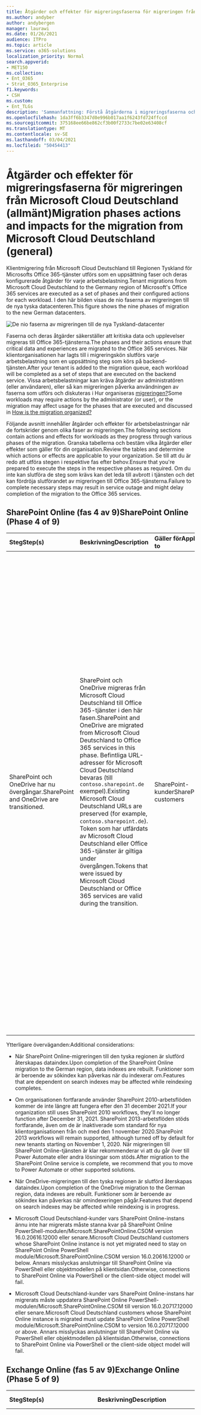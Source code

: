 ```yaml
---
title: Åtgärder och effekter för migreringsfaserna för migreringen från Microsoft Cloud Deutschland (allmänt)
ms.author: andyber
author: andybergen
manager: laurawi
ms.date: 01/26/2021
audience: ITPro
ms.topic: article
ms.service: o365-solutions
localization_priority: Normal
search.appverid:
- MET150
ms.collection:
- Ent_O365
- Strat_O365_Enterprise
f1.keywords:
- CSH
ms.custom:
- Ent_TLGs
description: 'Sammanfattning: Förstå åtgärderna i migreringsfaserna och hur de påverkar flytten från Microsoft Cloud Germany (Microsoft Cloud Deutschland) till Office 365-tjänster i den nya tyska datacenterområdet.'
ms.openlocfilehash: 1da3ff6b3347d0e996b017aa1f6243fd724ffccd
ms.sourcegitcommit: 375168ee66be862cf3b00f2733c7be02e63408cf
ms.translationtype: MT
ms.contentlocale: sv-SE
ms.lasthandoff: 03/04/2021
ms.locfileid: "50454413"
---
```

# <a name="migration-phases-actions-and-impacts-for-the-migration-from-microsoft-cloud-deutschland-general"></a><span data-ttu-id="3b454-103">Åtgärder och effekter för migreringsfaserna för migreringen från Microsoft Cloud Deutschland (allmänt)</span><span class="sxs-lookup"><span data-stu-id="3b454-103">Migration phases actions and impacts for the migration from Microsoft Cloud Deutschland (general)</span></span>

<span data-ttu-id="3b454-104">Klientmigrering från Microsoft Cloud Deutschland till Regionen Tyskland för Microsofts Office 365-tjänster utförs som en uppsättning faser och deras konfigurerade åtgärder för varje arbetsbelastning.</span><span class="sxs-lookup"><span data-stu-id="3b454-104">Tenant migrations from Microsoft Cloud Deutschland to the Germany region of Microsoft's Office 365 services are executed as a set of phases and their configured actions for each workload.</span></span> <span data-ttu-id="3b454-105">I den här bilden visas de nio faserna av migreringen till de nya tyska datacenteren.</span><span class="sxs-lookup"><span data-stu-id="3b454-105">This figure shows the nine phases of migration to the new German datacenters.</span></span>

![De nio faserna av migreringen till de nya Tyskland-datacenter](../media/ms-cloud-germany-migration-opt-in/migration-organization.png)

<span data-ttu-id="3b454-107">Faserna och deras åtgärder säkerställer att kritiska data och upplevelser migreras till Office 365-tjänsterna.</span><span class="sxs-lookup"><span data-stu-id="3b454-107">The phases and their actions ensure that critical data and experiences are migrated to the Office 365 services.</span></span> <span data-ttu-id="3b454-108">När klientorganisationen har lagts till i migreringskön slutförs varje arbetsbelastning som en uppsättning steg som körs på backend-tjänsten.</span><span class="sxs-lookup"><span data-stu-id="3b454-108">After your tenant is added to the migration queue, each workload will be completed as a set of steps that are executed on the backend service.</span></span> <span data-ttu-id="3b454-109">Vissa arbetsbelastningar kan kräva åtgärder av administratören (eller användaren), eller så kan migreringen påverka användningen av faserna som utförs och diskuteras i Hur organiseras [migreringen?](ms-cloud-germany-transition.md#how-is-the-migration-organized)</span><span class="sxs-lookup"><span data-stu-id="3b454-109">Some workloads may require actions by the administrator (or user), or the migration may affect usage for the phases that are executed and discussed in [How is the migration organized?](ms-cloud-germany-transition.md#how-is-the-migration-organized)</span></span>

<span data-ttu-id="3b454-110">Följande avsnitt innehåller åtgärder och effekter för arbetsbelastningar när de fortskrider genom olika faser av migreringen.</span><span class="sxs-lookup"><span data-stu-id="3b454-110">The following sections contain actions and effects for workloads as they progress through various phases of the migration.</span></span> <span data-ttu-id="3b454-111">Granska tabellerna och bestäm vilka åtgärder eller effekter som gäller för din organisation.</span><span class="sxs-lookup"><span data-stu-id="3b454-111">Review the tables and determine which actions or effects are applicable to your organization.</span></span> <span data-ttu-id="3b454-112">Se till att du är redo att utföra stegen i respektive fas efter behov.</span><span class="sxs-lookup"><span data-stu-id="3b454-112">Ensure that you're prepared to execute the steps in the respective phases as required.</span></span> <span data-ttu-id="3b454-113">Om du inte kan slutföra de steg som krävs kan det leda till avbrott i tjänsten och det kan fördröja slutförandet av migreringen till Office 365-tjänsterna.</span><span class="sxs-lookup"><span data-stu-id="3b454-113">Failure to complete necessary steps may result in service outage and might delay completion of the migration to the Office 365 services.</span></span>

## <a name="sharepoint-online-phase-4-of-9"></a><span data-ttu-id="3b454-114">SharePoint Online (fas 4 av 9)</span><span class="sxs-lookup"><span data-stu-id="3b454-114">SharePoint Online (Phase 4 of 9)</span></span>

| <span data-ttu-id="3b454-115">Steg</span><span class="sxs-lookup"><span data-stu-id="3b454-115">Step(s)</span></span> | <span data-ttu-id="3b454-116">Beskrivning</span><span class="sxs-lookup"><span data-stu-id="3b454-116">Description</span></span> | <span data-ttu-id="3b454-117">Gäller för</span><span class="sxs-lookup"><span data-stu-id="3b454-117">Applies to</span></span> | <span data-ttu-id="3b454-118">Påverkan</span><span class="sxs-lookup"><span data-stu-id="3b454-118">Impact</span></span> |
|:-------|:-----|:-------|:-------|
| <span data-ttu-id="3b454-119">SharePoint och OneDrive har nu övergångar.</span><span class="sxs-lookup"><span data-stu-id="3b454-119">SharePoint and OneDrive are transitioned.</span></span> | <span data-ttu-id="3b454-120">SharePoint och OneDrive migreras från Microsoft Cloud Deutschland till Office 365-tjänster i den här fasen.</span><span class="sxs-lookup"><span data-stu-id="3b454-120">SharePoint and OneDrive are migrated from Microsoft Cloud Deutschland to Office 365 services in this phase.</span></span> <span data-ttu-id="3b454-121">Befintliga URL-adresser för Microsoft Cloud Deutschland bevaras (till `contoso.sharepoint.de` exempel).</span><span class="sxs-lookup"><span data-stu-id="3b454-121">Existing Microsoft Cloud Deutschland URLs are preserved (for example, `contoso.sharepoint.de`).</span></span> <span data-ttu-id="3b454-122">Token som har utfärdats av Microsoft Cloud Deutschland eller Office 365-tjänster är giltiga under övergången.</span><span class="sxs-lookup"><span data-stu-id="3b454-122">Tokens that were issued by Microsoft Cloud Deutschland or Office 365 services are valid during the transition.</span></span> | <span data-ttu-id="3b454-123">SharePoint-kunder</span><span class="sxs-lookup"><span data-stu-id="3b454-123">SharePoint customers</span></span> | <span data-ttu-id="3b454-124">– Innehållet är skrivskyddat under två korta perioder under migreringen.</span><span class="sxs-lookup"><span data-stu-id="3b454-124">- Content will be read-only for two brief periods during migration.</span></span> <span data-ttu-id="3b454-125">Under tiden kan du förvänta dig en banderoll som säger att du inte kan redigera innehåll i SharePoint.</span><span class="sxs-lookup"><span data-stu-id="3b454-125">During this time, expect a "you can't edit content" banner in SharePoint.</span></span> <br><br> <span data-ttu-id="3b454-126">- Sökindexet bevaras inte och kan ta upp till 10 dagar tills det återskapas.</span><span class="sxs-lookup"><span data-stu-id="3b454-126">- The search index won't be preserved, and may take up to 10 days to be rebuilt.</span></span> <br><br> <span data-ttu-id="3b454-127">– SharePoint-/OneDrive-innehåll är skrivskyddat under två korta perioder under migreringen.</span><span class="sxs-lookup"><span data-stu-id="3b454-127">- SharePoint/OneDrive content will be read-only for two brief periods during migration.</span></span> <span data-ttu-id="3b454-128">Användarna kommer att se banderollen "du kan inte redigera innehåll" kort under denna tid.</span><span class="sxs-lookup"><span data-stu-id="3b454-128">Users will see a "you can't edit content" banner briefly during this time.</span></span> <br><br> <span data-ttu-id="3b454-129">- Sökindexet kanske inte är tillgängligt när indexet återskapas.</span><span class="sxs-lookup"><span data-stu-id="3b454-129">- The search index may be unavailable while the index is rebuilt.</span></span> <span data-ttu-id="3b454-130">Under den här perioden kan det hända att sökfrågor inte returnerar fullständiga resultat.</span><span class="sxs-lookup"><span data-stu-id="3b454-130">During this period, search queries might not return complete results.</span></span> <br><br> <span data-ttu-id="3b454-131">– Befintliga webbplatser bevaras.</span><span class="sxs-lookup"><span data-stu-id="3b454-131">- Existing sites are preserved.</span></span> |
|||||

<span data-ttu-id="3b454-132">Ytterligare överväganden:</span><span class="sxs-lookup"><span data-stu-id="3b454-132">Additional considerations:</span></span>

- <span data-ttu-id="3b454-133">När SharePoint Online-migreringen till den tyska regionen är slutförd återskapas dataindex.</span><span class="sxs-lookup"><span data-stu-id="3b454-133">Upon completion of the SharePoint Online migration to the German region, data indexes are rebuilt.</span></span> <span data-ttu-id="3b454-134">Funktioner som är beroende av sökindex kan påverkas när du indexerar om.</span><span class="sxs-lookup"><span data-stu-id="3b454-134">Features that are dependent on search indexes may be affected while reindexing completes.</span></span>

- <span data-ttu-id="3b454-135">Om organisationen fortfarande använder SharePoint 2010-arbetsflöden kommer de inte längre att fungera efter den 31 december 2021.</span><span class="sxs-lookup"><span data-stu-id="3b454-135">If your organization still uses SharePoint 2010 workflows, they'll no longer function after December 31, 2021.</span></span> <span data-ttu-id="3b454-136">SharePoint 2013-arbetsflöden stöds fortfarande, även om de är inaktiverade som standard för nya klientorganisationen från och med den 1 november 2020.</span><span class="sxs-lookup"><span data-stu-id="3b454-136">SharePoint 2013 workflows will remain supported, although turned off by default for new tenants starting on November 1, 2020.</span></span> <span data-ttu-id="3b454-137">När migreringen till SharePoint Online-tjänsten är klar rekommenderar vi att du går över till Power Automate eller andra lösningar som stöds.</span><span class="sxs-lookup"><span data-stu-id="3b454-137">After migration to the SharePoint Online service is complete, we recommend that you to move to Power Automate or other supported solutions.</span></span>

- <span data-ttu-id="3b454-138">När OneDrive-migreringen till den tyska regionen är slutförd återskapas dataindex.</span><span class="sxs-lookup"><span data-stu-id="3b454-138">Upon completion of the OneDrive migration to the German region, data indexes are rebuilt.</span></span> <span data-ttu-id="3b454-139">Funktioner som är beroende av sökindex kan påverkas när omindexeringen pågår.</span><span class="sxs-lookup"><span data-stu-id="3b454-139">Features that depend on search indexes may be affected while reindexing is in progress.</span></span>

- <span data-ttu-id="3b454-140">Microsoft Cloud Deutschland-kunder vars SharePoint Online-instans ännu inte har migrerats måste stanna kvar på SharePoint Online PowerShell-modulen/Microsoft.SharePointOnline.CSOM version 16.0.20616.12000 eller senare.</span><span class="sxs-lookup"><span data-stu-id="3b454-140">Microsoft Cloud Deutschland customers whose SharePoint Online instance is not yet migrated need to stay on SharePoint Online PowerShell module/Microsoft.SharePointOnline.CSOM version 16.0.20616.12000 or below.</span></span> <span data-ttu-id="3b454-141">Annars misslyckas anslutningar till SharePoint Online via PowerShell eller objektmodellen på klientsidan.</span><span class="sxs-lookup"><span data-stu-id="3b454-141">Otherwise, connections to SharePoint Online via PowerShell or the client-side object model will fail.</span></span>

- <span data-ttu-id="3b454-142">Microsoft Cloud Deutschland-kunder vars SharePoint Online-instans har migrerats måste uppdatera SharePoint Online PowerShell-modulen/Microsoft.SharePointOnline.CSOM till version 16.0.20717.12000 eller senare.</span><span class="sxs-lookup"><span data-stu-id="3b454-142">Microsoft Cloud Deutschland customers whose SharePoint Online instance is migrated must update SharePoint Online PowerShell module/Microsoft.SharePointOnline.CSOM to version 16.0.20717.12000 or above.</span></span> <span data-ttu-id="3b454-143">Annars misslyckas anslutningar till SharePoint Online via PowerShell eller objektmodellen på klientsidan.</span><span class="sxs-lookup"><span data-stu-id="3b454-143">Otherwise, connections to SharePoint Online via PowerShell or the client-side object model will fail.</span></span>


## <a name="exchange-online-phase-5-of-9"></a><span data-ttu-id="3b454-144">Exchange Online (fas 5 av 9)</span><span class="sxs-lookup"><span data-stu-id="3b454-144">Exchange Online (Phase 5 of 9)</span></span>

| <span data-ttu-id="3b454-145">Steg</span><span class="sxs-lookup"><span data-stu-id="3b454-145">Step(s)</span></span> | <span data-ttu-id="3b454-146">Beskrivning</span><span class="sxs-lookup"><span data-stu-id="3b454-146">Description</span></span> | <span data-ttu-id="3b454-147">Gäller för</span><span class="sxs-lookup"><span data-stu-id="3b454-147">Applies to</span></span> | <span data-ttu-id="3b454-148">Påverkan</span><span class="sxs-lookup"><span data-stu-id="3b454-148">Impact</span></span> |
|:-------|:-----|:-------|:-------|
| <span data-ttu-id="3b454-149">Nya Tyskland-regionen läggs till i den befintliga organisationskonfigurationen och postlådor flyttas till Office 365-tjänster.</span><span class="sxs-lookup"><span data-stu-id="3b454-149">New Germany region is added to existing organization setup and mailboxes are moved to Office 365 services.</span></span> | <span data-ttu-id="3b454-150">Exchange Online-konfigurationen lägger till den nya lokala tyska regionen i övergången.</span><span class="sxs-lookup"><span data-stu-id="3b454-150">Exchange Online configuration adds the new go-local German region to the transitioning organization.</span></span> <span data-ttu-id="3b454-151">Det här Office 365-tjänsteområdet är inställt som standard, vilket gör att den interna belastningsutjämningstjänsten kan distribuera postlådor till rätt standardområde i Office 365-tjänster.</span><span class="sxs-lookup"><span data-stu-id="3b454-151">This Office 365 services region is set as default, which enables the internal load-balancing service to redistribute mailboxes to the appropriate default region in Office 365 services.</span></span> <span data-ttu-id="3b454-152">I den här övergången finns användarna på vardera sidan (Tyskland eller Office 365-tjänster) i samma organisation och kan använda någon av URL-slutpunkterna.</span><span class="sxs-lookup"><span data-stu-id="3b454-152">In this transition, users on either side (Germany or Office 365 services) are in the same organization and can use either URL endpoint.</span></span> | <span data-ttu-id="3b454-153">Exchange Online</span><span class="sxs-lookup"><span data-stu-id="3b454-153">Exchange Online</span></span> | <span data-ttu-id="3b454-154">– Gå över användare och tjänster från dina tidigare URL-adresser för Tyskland (outlook.office.de) till nya URL-adresser för Office 365-tjänster `https://outlook.office365.com` ().</span><span class="sxs-lookup"><span data-stu-id="3b454-154">- Transition users and services from your legacy Germany URLs (outlook.office.de) to new Office 365 services URLs (`https://outlook.office365.com`).</span></span> <br><br> <span data-ttu-id="3b454-155">– Användarna kan fortsätta att få åtkomst till tjänsten via äldre Tyskland-URL:er under migreringen, men de måste sluta använda de äldre webbadresserna när migreringen slutförts.</span><span class="sxs-lookup"><span data-stu-id="3b454-155">- Users may continue to access the service through legacy Germany URLs during the migration, however they need to stop using the legacy URLs on completion of the migration.</span></span> <br><br> <span data-ttu-id="3b454-156">- Användarna bör gå över till att använda den globala Office-portalen för Office Online-funktioner (kalender, e-post, kontakter).</span><span class="sxs-lookup"><span data-stu-id="3b454-156">- Users should transition to using the worldwide Office portal for Office Online features (Calendar, Mail, People).</span></span> <span data-ttu-id="3b454-157">Navigering till tjänster som ännu inte migrerats till Office 365-tjänster fungerar inte förrän de migreras.</span><span class="sxs-lookup"><span data-stu-id="3b454-157">Navigation to services that aren't yet migrated to Office 365 services won't function until they are migrated.</span></span> <br><br> <span data-ttu-id="3b454-158">– Outlook Web App tillhandahåller inte den offentliga mappen under migreringen.</span><span class="sxs-lookup"><span data-stu-id="3b454-158">- The Outlook Web App won't provide the public folder experience during migration.</span></span> |
| <span data-ttu-id="3b454-159">Uppdatera anpassade DNS-inställningar för Automatisk upptäckt</span><span class="sxs-lookup"><span data-stu-id="3b454-159">Update custom DNS Settings for AutoDiscover</span></span>| <span data-ttu-id="3b454-160">Customer-managed DNS settings for AutoDiscover that currently point to Microsoft Cloud Deutschland need to be updated to point to Office 365 on completion of the Exchange Online phase (phase 5).</span><span class="sxs-lookup"><span data-stu-id="3b454-160">Customer-managed DNS settings for AutoDiscover that currently point to Microsoft Cloud Deutschland need to be updated to point to Office 365 on completion of the Exchange Online phase (phase 5).</span></span> <br> <span data-ttu-id="3b454-161">Befintliga DNS-poster där CNAME pekar autodiscover-outlook.office.de måste uppdateras så att de pekar på autodiscover.outlook.com.</span><span class="sxs-lookup"><span data-stu-id="3b454-161">Existing DNS entries with CNAME pointing to autodiscover-outlook.office.de need to updated to point to autodiscover.outlook.com.</span></span> | <span data-ttu-id="3b454-162">Exchange Online</span><span class="sxs-lookup"><span data-stu-id="3b454-162">Exchange Online</span></span> | <span data-ttu-id="3b454-163">Tillgänglighetsförfrågningar och samtal för identifiering av tjänster via AutoDiscover pekar direkt på Office 365-tjänsterna.</span><span class="sxs-lookup"><span data-stu-id="3b454-163">Availability requests and service discovery calls via AutoDiscover point directly to the Office 365 services.</span></span> <span data-ttu-id="3b454-164">Kunder som inte utför de här DNS-uppdateringarna kan få problem med tjänsten för automatisk upptäckt när migreringen har slutförs.</span><span class="sxs-lookup"><span data-stu-id="3b454-164">Customers who do not perform these DNS updates may experience Autodiscover service issues when the migration is finalized.</span></span> |
|||||

<span data-ttu-id="3b454-165">Ytterligare överväganden:</span><span class="sxs-lookup"><span data-stu-id="3b454-165">Additional considerations:</span></span>

- <span data-ttu-id="3b454-166">`myaccount.msft.com` kommer bara att fungera efter office 365-övergången.</span><span class="sxs-lookup"><span data-stu-id="3b454-166">`myaccount.msft.com` will only work after the cutover of Office 365.</span></span> <span data-ttu-id="3b454-167">Länkar ger felmeddelanden om att något gick fel tills dess.</span><span class="sxs-lookup"><span data-stu-id="3b454-167">Links will produce "something went wrong" error messages until that time.</span></span>

- <span data-ttu-id="3b454-168">Användare av Outlook Web App som har åtkomst till en delad postlåda i den andra miljön (till exempel om en användare i Tyskland-miljön har åtkomst till en delad postlåda i den globala miljön) uppmanas att autentisera en andra gång.</span><span class="sxs-lookup"><span data-stu-id="3b454-168">Users of Outlook Web App that access a shared mailbox in the other environment (for example, a user in the Germany environment accesses a shared mailbox in the global environment) will be prompted to authenticate a second time.</span></span> <span data-ttu-id="3b454-169">Användaren måste först autentisera och komma åt postlådan i `outlook.office.de` och sedan öppna den delade postlådan som finns `outlook.office365.com` i.</span><span class="sxs-lookup"><span data-stu-id="3b454-169">The user must first authenticate and access their mailbox in `outlook.office.de`, then open the shared mailbox that is in `outlook.office365.com`.</span></span> <span data-ttu-id="3b454-170">De måste autentiseras en andra gång när de har åtkomst till de delade resurser som finns i den andra tjänsten.</span><span class="sxs-lookup"><span data-stu-id="3b454-170">They'll need to authenticate a second time when accessing the shared resources that are hosted in the other service.</span></span>

- <span data-ttu-id="3b454-171">För befintliga Microsoft Cloud Deutschland-kunder eller sådana som är under övergång kan det hända att en delad postlåda läggs till i Outlook genom att använda **File > Info > Add Account**– kalenderbehörigheter kan misslyckas (Outlook-klienten försöker använda Rest `https://outlook.office.de/api/v2.0/Me/Calendars` API). Kunder som vill lägga till ett konto för att visa kalenderbehörigheter kan lägga till registernyckeln enligt beskrivningen i Användarupplevelse ändringar för delning av en kalender i [Outlook](https://support.microsoft.com/office/user-experience-changes-for-sharing-a-calendar-in-outlook-5978620a-fe6c-422a-93b2-8f80e488fdec) för att säkerställa att den här åtgärden kommer att lyckas.</span><span class="sxs-lookup"><span data-stu-id="3b454-171">For existing Microsoft Cloud Deutschland customers or those in transition, when a shared mailbox is added to Outlook by using **File > Info > Add Account**, viewing calendar permissions may fail (the Outlook client attempts to use the Rest API `https://outlook.office.de/api/v2.0/Me/Calendars`.) Customers who want to add an account to view calendar permissions can add the registry key as described in [User experience changes for sharing a calendar in Outlook](https://support.microsoft.com/office/user-experience-changes-for-sharing-a-calendar-in-outlook-5978620a-fe6c-422a-93b2-8f80e488fdec) to ensure this action will succeed.</span></span> <span data-ttu-id="3b454-172">Den här registernyckeln kan distribueras i hela organisationen med hjälp av grupprincip.</span><span class="sxs-lookup"><span data-stu-id="3b454-172">This registry key can be deployed organization-wide by using Group Policy.</span></span>

- <span data-ttu-id="3b454-173">Under migreringsfasen kan det uppstå fel (fel på proxy) om du använder **PowerShell-cmdlets New-migrationEndpoint,** **Set-MigrationEndpoint** och **Test-MigrationsServerAvailability.**</span><span class="sxs-lookup"><span data-stu-id="3b454-173">During the migration phase, using the PowerShell cmdlets **New-migrationEndpoint**, **Set-MigrationEndpoint**, and **Test-MigrationsServerAvailability** can result in errors (error on proxy).</span></span> <span data-ttu-id="3b454-174">Det här inträffar när skiljeförfarandespostlådan har migrerats till hela världen men inte administratörspostlådan har det eller vice versa.</span><span class="sxs-lookup"><span data-stu-id="3b454-174">This happens when the arbitration mailbox has migrated to worldwide but the admin mailbox hasn't or vice-versa.</span></span> <span data-ttu-id="3b454-175">Du kan lösa problemet genom att använda skiljepostlådan som tips om routning i ConnectionUri när du skapar PowerShell-sessionen **för klientorganisationen.**</span><span class="sxs-lookup"><span data-stu-id="3b454-175">To resolve this, while creating the tenant PowerShell session, use the arbitration mailbox as the routing hint in the **ConnectionUri**.</span></span> <span data-ttu-id="3b454-176">Till exempel: `New-PSSession -ConfigurationName Microsoft.Exchange -ConnectionUri "https://outlook.office365.com/powershell-liveid?email=Migration.8f3e7716-2011-43e4-96b1-aba62d229136@TENANT.onmicrosoft.de" -Credential $UserCredential -Authentication Basic -AllowRedirection`</span><span class="sxs-lookup"><span data-stu-id="3b454-176">For example: `New-PSSession -ConfigurationName Microsoft.Exchange -ConnectionUri "https://outlook.office365.com/powershell-liveid?email=Migration.8f3e7716-2011-43e4-96b1-aba62d229136@TENANT.onmicrosoft.de" -Credential $UserCredential -Authentication Basic -AllowRedirection`</span></span>

- <span data-ttu-id="3b454-177">Om du använder Exchange Online-hybrid:</span><span class="sxs-lookup"><span data-stu-id="3b454-177">If you're using Exchange Online hybrid:</span></span>

    - <span data-ttu-id="3b454-178">Exchange Online-hybridkunder måste köra hybridkonfigurationsguiden (HCW) flera gånger som en del av den här övergången.</span><span class="sxs-lookup"><span data-stu-id="3b454-178">Exchange Online Hybrid customers must execute the Hybrid Configuration wizard (HCW) multiple times as part of this transition.</span></span> <span data-ttu-id="3b454-179">Innan migreringsstegfas **5** börjar måste alla Exchange Online-hybridkunder köra den senaste versionen av HCW i Office 365 Germany-läget för att förbereda den lokala konfigurationen för migreringen till Office 365 globalt.</span><span class="sxs-lookup"><span data-stu-id="3b454-179">**Before the migration step phase 5 begins,** any Exchange Online hybrid customer needs to run the latest version of the HCW in Office 365 Germany mode to prepare on-premises configuration for the migration to Office 365 global.</span></span> <span data-ttu-id="3b454-180">När migreringsfasen **5** har slutförts (när meddelandet om meddelandecenter publiceras) måste du köra HCW mot att använda globala Inställningar för Office 365 så att dina lokala system pekar på den globala tjänsten.</span><span class="sxs-lookup"><span data-stu-id="3b454-180">On **completion of the migration phase 5** (when the Message Center notice is published), you need to run the HCW against using Office 365 Worldwide settings to point your on-premises systems to the global service.</span></span> <span data-ttu-id="3b454-181">Ytterligare DNS-uppdateringar kan krävas om du använder anpassade domäner.</span><span class="sxs-lookup"><span data-stu-id="3b454-181">Additional DNS updates may be required if you use custom domains.</span></span>

<span data-ttu-id="3b454-182">Om du vill veta mer om skillnaderna för organisationer vid migrering och när Exchange Online-resurser har migrerats kan du läsa informationen i Kundupplevelse under migreringen till [Office 365-tjänster](ms-cloud-germany-transition-experience.md)i de nya tyska datacenterområdena.</span><span class="sxs-lookup"><span data-stu-id="3b454-182">To find out more about the differences for organizations in migration and after Exchange Online resources are migrated, review the information in [Customer experience during the migration to Office 365 services in the new German datacenter regions](ms-cloud-germany-transition-experience.md).</span></span>

## <a name="exchange-online-protection-phase-6-of-9"></a><span data-ttu-id="3b454-183">Exchange Online Protection (fas 6 av 9)</span><span class="sxs-lookup"><span data-stu-id="3b454-183">Exchange Online Protection (Phase 6 of 9)</span></span>

<span data-ttu-id="3b454-184">Backend Exchange Online Protection (EOP) funktioner kopieras till den nya Tyskland-region.</span><span class="sxs-lookup"><span data-stu-id="3b454-184">Back-end Exchange Online Protection (EOP) features are copied to new Germany region.</span></span> 

| <span data-ttu-id="3b454-185">Steg</span><span class="sxs-lookup"><span data-stu-id="3b454-185">Step(s)</span></span> | <span data-ttu-id="3b454-186">Beskrivning</span><span class="sxs-lookup"><span data-stu-id="3b454-186">Description</span></span> | <span data-ttu-id="3b454-187">Gäller för</span><span class="sxs-lookup"><span data-stu-id="3b454-187">Applies to</span></span> | <span data-ttu-id="3b454-188">Påverkan</span><span class="sxs-lookup"><span data-stu-id="3b454-188">Impact</span></span> |
|:-------|:-----|:-------|:-------|
| <span data-ttu-id="3b454-189">Migrering av Exchange Online-routning och historiska meddelandedetaljer.</span><span class="sxs-lookup"><span data-stu-id="3b454-189">Migration of Exchange Online routing and historical message detail.</span></span> | <span data-ttu-id="3b454-190">Exchange Online aktiverar routning från externa värdar till Office 365.</span><span class="sxs-lookup"><span data-stu-id="3b454-190">Exchange Online enables routing from external hosts to Office 365.</span></span> <span data-ttu-id="3b454-191">De externa MX-posterna förs över till routen till EOP-tjänsten.</span><span class="sxs-lookup"><span data-stu-id="3b454-191">The external MX records are transitioned to route to the EOP service.</span></span> <span data-ttu-id="3b454-192">Klientkonfiguration och historisk information migreras.</span><span class="sxs-lookup"><span data-stu-id="3b454-192">Tenant configuration and historical details are migrated.</span></span> | <span data-ttu-id="3b454-193">Exchange Online-kunder</span><span class="sxs-lookup"><span data-stu-id="3b454-193">Exchange Online customers</span></span> | <span data-ttu-id="3b454-194">– Microsoft-hanterade DNS-poster uppdateras från Office 365 Germany EOP till Office 365-tjänster.</span><span class="sxs-lookup"><span data-stu-id="3b454-194">- Microsoft–managed DNS entries are updated from Office 365 Germany EOP to Office 365 services.</span></span> <br><br> <span data-ttu-id="3b454-195">- Kunder bör vänta i 30 dagar efter EOP med dubbla skrivning för EOP-migrering.</span><span class="sxs-lookup"><span data-stu-id="3b454-195">- Customers should wait for 30 days after EOP dual write for EOP migration.</span></span> <span data-ttu-id="3b454-196">Annars kan data gå förlorade.</span><span class="sxs-lookup"><span data-stu-id="3b454-196">Otherwise, there may be data loss.</span></span> |
|||||



## <a name="skype-for-business-online-phase-7-of-9"></a><span data-ttu-id="3b454-197">Skype för företag – Online (fas 7 av 9)</span><span class="sxs-lookup"><span data-stu-id="3b454-197">Skype for Business Online (Phase 7 of 9)</span></span>

| <span data-ttu-id="3b454-198">Steg</span><span class="sxs-lookup"><span data-stu-id="3b454-198">Step(s)</span></span> | <span data-ttu-id="3b454-199">Beskrivning</span><span class="sxs-lookup"><span data-stu-id="3b454-199">Description</span></span> | <span data-ttu-id="3b454-200">Gäller för</span><span class="sxs-lookup"><span data-stu-id="3b454-200">Applies to</span></span> | <span data-ttu-id="3b454-201">Påverkan</span><span class="sxs-lookup"><span data-stu-id="3b454-201">Impact</span></span> |
|:-------|:-----|:-------|:-------|
| <span data-ttu-id="3b454-202">Migrering av Skype för företag till Teams.</span><span class="sxs-lookup"><span data-stu-id="3b454-202">Migration of Skype for Business to Teams.</span></span> | <span data-ttu-id="3b454-203">Befintliga Skype för företag-kunder migreras till Office 365-tjänster i Europa och övergår sedan till Microsoft Teams i Tyskland-regionen för Office 365-tjänster.</span><span class="sxs-lookup"><span data-stu-id="3b454-203">Existing Skype for Business customers are migrated to Office 365 services in Europe and then transitioned to Microsoft Teams in the Germany region of Office 365 services.</span></span> | <span data-ttu-id="3b454-204">Skype för företag-kunder</span><span class="sxs-lookup"><span data-stu-id="3b454-204">Skype for Business customers</span></span> | <span data-ttu-id="3b454-205">– Användarna kan inte logga in i Skype för företag på migreringsdatumet.</span><span class="sxs-lookup"><span data-stu-id="3b454-205">- Users won't be able to sign in to Skype for Business on the migration date.</span></span> <span data-ttu-id="3b454-206">Tio dagar före migreringen publicerar vi i administrationscentret för att berätta när migreringen kommer att ske, och igen när vi påbörjar migreringen.</span><span class="sxs-lookup"><span data-stu-id="3b454-206">Ten days before migration, we'll post to the Admin center to let you know about when the migration will take place, and again when we begin the migration.</span></span> <br><br> <span data-ttu-id="3b454-207">- Principkonfigurationen migreras.</span><span class="sxs-lookup"><span data-stu-id="3b454-207">- Policy configuration is migrated.</span></span> <br><br> <span data-ttu-id="3b454-208">- Användarna migreras till Teams och kommer inte längre att ha Skype för företag efter migreringen.</span><span class="sxs-lookup"><span data-stu-id="3b454-208">- Users will be migrated to Teams and will no longer have Skype for Business after migration.</span></span> <br><br> <span data-ttu-id="3b454-209">- Användarna måste ha Teams-skrivbordsklienten installerad.</span><span class="sxs-lookup"><span data-stu-id="3b454-209">- Users must have the Teams desktop client installed.</span></span> <span data-ttu-id="3b454-210">Installationen sker under de 10 dagarna via principen för Infrastrukturen för Skype för företag, men om det misslyckas måste användarna fortfarande ladda ned klienten eller ansluta med en webbläsare som stöds.</span><span class="sxs-lookup"><span data-stu-id="3b454-210">Installation will happen during the 10 days via policy on the Skype for Business infrastructure, but if this fails, users will still need to download the client or connect with a supported browser.</span></span> <br><br> <span data-ttu-id="3b454-211">- Kontakter och möten migreras till Teams.</span><span class="sxs-lookup"><span data-stu-id="3b454-211">- Contacts and meetings will be migrated to Teams.</span></span> <br><br> <span data-ttu-id="3b454-212">- Användarna kan inte logga in i Skype för företag mellan tidstjänstens övergångar till Office 365-tjänster och inte förrän DNS-posterna från kunder har slutförts.</span><span class="sxs-lookup"><span data-stu-id="3b454-212">- Users won't be able to sign in to Skype for Business between time service transitions to Office 365 services, and not until customer DNS entries are completed.</span></span> <br><br> <span data-ttu-id="3b454-213">- Kontakter och befintliga möten fortsätter att fungera som Skype för företag-möten.</span><span class="sxs-lookup"><span data-stu-id="3b454-213">- Contacts and existing meetings will continue to function as Skype for Business meetings.</span></span> |
|||||


## <a name="office-apps-phase-8-of-9"></a><span data-ttu-id="3b454-214">Office-program (fas 8 av 9)</span><span class="sxs-lookup"><span data-stu-id="3b454-214">Office Apps (Phase 8 of 9)</span></span>

| <span data-ttu-id="3b454-215">Steg</span><span class="sxs-lookup"><span data-stu-id="3b454-215">Step(s)</span></span> | <span data-ttu-id="3b454-216">Beskrivning</span><span class="sxs-lookup"><span data-stu-id="3b454-216">Description</span></span> | <span data-ttu-id="3b454-217">Gäller för</span><span class="sxs-lookup"><span data-stu-id="3b454-217">Applies to</span></span> | <span data-ttu-id="3b454-218">Påverkan</span><span class="sxs-lookup"><span data-stu-id="3b454-218">Impact</span></span> |
|:-------|:-----|:-------|:-------|
| <span data-ttu-id="3b454-219">Klienter, Office Online under office-klientomfattningen slutför Azure AD klientomfattningen så att den pekar på Office 365-tjänsterna.</span><span class="sxs-lookup"><span data-stu-id="3b454-219">Clients, Office Online during Office client cutover, Azure AD finalizes the tenant scope to point to the Office 365 services.</span></span> | <span data-ttu-id="3b454-220">Med den här konfigurationsändringen kan Office-klienter uppdatera och peka på slutpunkterna för Office 365-tjänster.</span><span class="sxs-lookup"><span data-stu-id="3b454-220">This configuration change enables Office clients to update and point to the Office 365 services endpoints.</span></span> | <span data-ttu-id="3b454-221">Alla Office-kunder</span><span class="sxs-lookup"><span data-stu-id="3b454-221">All Office customers</span></span> | <span data-ttu-id="3b454-222">– Meddela användarna att _stänga_ alla Office-program och logga in igen (eller tvinga klienterna att starta om och användarna att logga in) för att aktivera Office-klienter för att hämta ändringen.</span><span class="sxs-lookup"><span data-stu-id="3b454-222">- Notify users to close _all_ Office apps and then sign back in (or force clients to restart and users to sign in) to enable Office clients to pick up the change.</span></span> <br><br> <span data-ttu-id="3b454-223">– Meddela användare och supportpersonal att användarna kan se en Office-banderoll som uppmanar dem att återaktivera Office-appar inom 72 timmar från övergången. </span><span class="sxs-lookup"><span data-stu-id="3b454-223">- Notify users and help desk staff that users *may* see an Office banner that prompts them to reactivate Office apps within 72 hours of the cutover.</span></span> <br><br> <span data-ttu-id="3b454-224">- Alla Office-program på persondatorer måste stängas och användarna måste logga ut och sedan logga in igen.</span><span class="sxs-lookup"><span data-stu-id="3b454-224">- All Office applications on personal machines must be closed, and users must sign out then sign in again.</span></span> <span data-ttu-id="3b454-225">Logga in i det gula aktiveringsfältet för att återaktivera mot Office 365-tjänster.</span><span class="sxs-lookup"><span data-stu-id="3b454-225">In the Yellow activation bar, sign in to reactivate against Office 365 services.</span></span> <br><br> <span data-ttu-id="3b454-226">- Delade datorer kräver åtgärder som liknar personliga maskiner och kräver ingen särskild procedur.</span><span class="sxs-lookup"><span data-stu-id="3b454-226">- Shared machines will require actions that are similar to personal machines, and won't require a special procedure.</span></span> <br><br> <span data-ttu-id="3b454-227">– På mobila enheter måste användarna logga ut från appar, stänga dem och sedan logga in igen.</span><span class="sxs-lookup"><span data-stu-id="3b454-227">- On mobile devices, users must sign out of apps, close them, and then sign in again.</span></span> |
|||||


## <a name="office-services"></a><span data-ttu-id="3b454-228">Office-tjänster</span><span class="sxs-lookup"><span data-stu-id="3b454-228">Office Services</span></span>

<span data-ttu-id="3b454-229">Den senast använda tjänsten i Office är en övergång från Tyskland-tjänsten till Office 365-tjänster, inte en migrering.</span><span class="sxs-lookup"><span data-stu-id="3b454-229">The most recently used (MRU) service in Office is a cutover from the Germany service to Office 365 services, not a migration.</span></span> <span data-ttu-id="3b454-230">Endast MNA-länkar från Office 365-tjänstsidan kommer att visas efter migreringen Office.com portalen.</span><span class="sxs-lookup"><span data-stu-id="3b454-230">Only MRU links from the Office 365 services side will be visible after migration from the Office.com portal.</span></span> <span data-ttu-id="3b454-231">MRU-länkar från Tyskland-tjänsten visas inte som mru-länkar i Office 365-tjänster.</span><span class="sxs-lookup"><span data-stu-id="3b454-231">MRU links from the Germany service aren't visible as MRU links in Office 365 services.</span></span> <span data-ttu-id="3b454-232">I Office 365 är MNA-länkar bara tillgängliga när klientorganisationen har migrerat.</span><span class="sxs-lookup"><span data-stu-id="3b454-232">In Office 365, MRU links are accessible only after the tenant migration is complete.</span></span>

## <a name="subscription"></a><span data-ttu-id="3b454-233">Prenumeration</span><span class="sxs-lookup"><span data-stu-id="3b454-233">Subscription</span></span>

| <span data-ttu-id="3b454-234">Steg</span><span class="sxs-lookup"><span data-stu-id="3b454-234">Step(s)</span></span> | <span data-ttu-id="3b454-235">Beskrivning</span><span class="sxs-lookup"><span data-stu-id="3b454-235">Description</span></span> | <span data-ttu-id="3b454-236">Gäller för</span><span class="sxs-lookup"><span data-stu-id="3b454-236">Applies to</span></span> | <span data-ttu-id="3b454-237">Påverkan</span><span class="sxs-lookup"><span data-stu-id="3b454-237">Impact</span></span> |
|:-------|:-----|:-------|:-------|
| <span data-ttu-id="3b454-238">Vi kan inte migrera kunder utan medgivande.</span><span class="sxs-lookup"><span data-stu-id="3b454-238">We can't migrate customers without consent.</span></span> | <span data-ttu-id="3b454-239">Microsoft får rätten att migrera på ett av två sätt, vilket gör att Microsoft kan överföra data och tjänster till Office 365-tjänstinstansen.</span><span class="sxs-lookup"><span data-stu-id="3b454-239">Microsoft gains the right to migrate in one of two ways, which enables Microsoft to orchestrate the transition of data and services to the Office 365 services instance.</span></span> <br> <span data-ttu-id="3b454-240">Administratören väljer att använda den Microsoft-drivna migreringen.</span><span class="sxs-lookup"><span data-stu-id="3b454-240">The admin opts-in to the Microsoft-driven migration.</span></span> <br> <span data-ttu-id="3b454-241">Kunder förnyar alla prenumerationer i Sin Microsoft Cloud Deutschland-klientorganisation efter den 1 maj 2020.</span><span class="sxs-lookup"><span data-stu-id="3b454-241">Customers renew any subscriptions in their Microsoft Cloud Deutschland tenant after May 1, 2020.</span></span> <span data-ttu-id="3b454-242">Vi meddelar dessa kunder om migreringen varje månad, vänta i 30 dagar för att ge kunderna möjlighet att avbryta och sedan registrera sig direkt i ICM.</span><span class="sxs-lookup"><span data-stu-id="3b454-242">We'll notify these customers of the migration right each month, wait 30 days to give customers a chance to cancel, and then directly opt-in, tracked in ICM.</span></span> | <span data-ttu-id="3b454-243">Alla Office-kunder</span><span class="sxs-lookup"><span data-stu-id="3b454-243">All Office Customers</span></span> | <span data-ttu-id="3b454-244">– Klientorganisationen har markerats som godkännande för migrering och admincentret visar en bekräftelse.</span><span class="sxs-lookup"><span data-stu-id="3b454-244">- Tenant is marked as consented for migration, and Admin Center displays confirmation.</span></span> <br><br> <span data-ttu-id="3b454-245">- Bekräftelse publiceras i Cloud Germany Message Center-klientorganisationen.</span><span class="sxs-lookup"><span data-stu-id="3b454-245">- Acknowledgment is posted to Cloud Germany Message Center Tenant.</span></span> <span data-ttu-id="3b454-246">Tjänstkonfigurationen fortsätter från Microsoft Cloud Deutschland-slutpunkter.</span><span class="sxs-lookup"><span data-stu-id="3b454-246">Service configuration continues from Microsoft Cloud Deutschland endpoints.</span></span> <br><br> <span data-ttu-id="3b454-247">- Övervaka meddelandecentret för uppdateringar om status för migreringsfasen.</span><span class="sxs-lookup"><span data-stu-id="3b454-247">- Monitor Message Center for updates on Migration phase status.</span></span> |
| <span data-ttu-id="3b454-248">Prenumerationer överförs och licenser tilldelas om.</span><span class="sxs-lookup"><span data-stu-id="3b454-248">Subscriptions are transferred, and licenses are reassigned.</span></span> | <span data-ttu-id="3b454-249">När klientorganisationen har övergåt till Office 365-tjänster köps motsvarande Office 365-tjänstprenumerationer till för de överförda Microsoft Cloud Deutschland-prenumerationerna.</span><span class="sxs-lookup"><span data-stu-id="3b454-249">After the tenant is transitioned to Office 365 services, corresponding Office 365 services subscriptions are purchased for the transferred Microsoft Cloud Deutschland subscriptions.</span></span> <span data-ttu-id="3b454-250">Användare med tilldelade Microsoft Cloud Deutschland-licenser tilldelas Office 365-tjänstlicenser.</span><span class="sxs-lookup"><span data-stu-id="3b454-250">Users with assigned Microsoft Cloud Deutschland licenses will be assigned Office 365 services licenses.</span></span> <span data-ttu-id="3b454-251">Äldre Microsoft Cloud Deutschland-prenumerationer tas bort från Office 365-tjänstklientorganisationen när de slutförs.</span><span class="sxs-lookup"><span data-stu-id="3b454-251">Legacy Microsoft Cloud Deutschland subscriptions are removed from the Office 365 services tenant on completion.</span></span> | <span data-ttu-id="3b454-252">Alla Office-kunder</span><span class="sxs-lookup"><span data-stu-id="3b454-252">All Office customers</span></span> | <span data-ttu-id="3b454-253">– Ändringar av befintliga prenumerationer kommer att blockeras (t.ex. inga ändringar av nya prenumerationsköp eller antal platser) under den här fasen.</span><span class="sxs-lookup"><span data-stu-id="3b454-253">- Changes to existing subscriptions will be blocked (for example, no new subscription purchases or seat count changes) during this phase.</span></span> <br><br> <span data-ttu-id="3b454-254">- Ändringar av licenstilldelning blockeras.</span><span class="sxs-lookup"><span data-stu-id="3b454-254">- License assignment changes will be blocked.</span></span> <br><br> <span data-ttu-id="3b454-255">- Microsoft Cloud Deutschland-prenumerationen migreras till motsvarande Office 365-tjänstprenumeration.</span><span class="sxs-lookup"><span data-stu-id="3b454-255">- The Microsoft Cloud Deutschland subscription will be migrated to corresponding Office 365 services subscription.</span></span> <span data-ttu-id="3b454-256">Office 365-tjänsterbjudandet för prenumerationen definieras av Microsoft (kallas även _erbjudandemappning)._</span><span class="sxs-lookup"><span data-stu-id="3b454-256">The Office 365 services offer of that subscription is defined by Microsoft (also known as _Offer mapping_).</span></span> <br><br> <span data-ttu-id="3b454-257">- Antalet funktioner (tjänstplaner) som erbjuds av Office 365-tjänster kan vara större än i det ursprungliga Microsoft Cloud Deutschland-erbjudandet.</span><span class="sxs-lookup"><span data-stu-id="3b454-257">- The number of features (service plans) offered by Office 365 services can be larger than in the original Microsoft Cloud Deutschland offer.</span></span> <span data-ttu-id="3b454-258">Användarlicenser i Office 365-tjänster tilldelas likvärdigt med liknande Microsoft Cloud Deutschland-funktioner (tjänstplaner).</span><span class="sxs-lookup"><span data-stu-id="3b454-258">User licenses in Office 365 services will be equivalently assigned to similar Microsoft Cloud Deutschland features (service plans).</span></span> <span data-ttu-id="3b454-259">Användarlicenserna för alla användare tilldelas automatiskt de nya funktionerna.</span><span class="sxs-lookup"><span data-stu-id="3b454-259">User licenses of all users will be automatically assigned to the new features.</span></span> <span data-ttu-id="3b454-260">Administratören måste vidta en uttrycklig åtgärd för att inaktivera licenserna, om det behövs.</span><span class="sxs-lookup"><span data-stu-id="3b454-260">The admin needs to take an explicit action to disable those licenses, if needed.</span></span> <br><br> <span data-ttu-id="3b454-261">– När prenumerationsmigrering har slutförts visas både Office 365-tjänster och Germany-prenumerationer i administrationsportalen för Office 365, med statusen för Germany-prenumerationer som _återkallad._</span><span class="sxs-lookup"><span data-stu-id="3b454-261">- When subscription migration is complete, both Office 365 services and Germany subscriptions will be visible in the Office 365 Admin Portal, with the status of Germany subscriptions as _deprovisioned_.</span></span> <br><br> <span data-ttu-id="3b454-262">- Användare kommer att omtilldelas licenser som är kopplade till de nya prenumerationerna på Office 365-tjänster.</span><span class="sxs-lookup"><span data-stu-id="3b454-262">- Users will be reassigned licenses that are tied to the new Office 365 services subscriptions.</span></span> <span data-ttu-id="3b454-263">Alla kundprocesser som har beroenden på Germany-prenumerationer eller SKU GUID bryts och måste revideras med Office 365-tjänsterbjudandet.</span><span class="sxs-lookup"><span data-stu-id="3b454-263">Any customer processes that have dependencies on Germany subscriptions or SKU GUIDs will be broken and need to be revised with the Office 365 services offering.</span></span> <br><br> <span data-ttu-id="3b454-264">- Nya prenumerationer på Office 365-tjänsterna köps med den nya perioden (varje månad/kvartal/år), och kunden får en prorerad återbetalning för det oanvända saldot i Microsoft Cloud Deutschland-prenumerationen.</span><span class="sxs-lookup"><span data-stu-id="3b454-264">- New subscriptions in the Office 365 services will be purchased with the new term (monthly/quarterly/yearly), and the customer will receive a prorated refund for the unused balance of the Microsoft Cloud Deutschland subscription.</span></span> <br><br> <span data-ttu-id="3b454-265">– Partner Microsoft Cloud Deutschland-klientorganisationen migreras inte.</span><span class="sxs-lookup"><span data-stu-id="3b454-265">- Partner Microsoft Cloud Deutschland tenants won't be migrated.</span></span> <span data-ttu-id="3b454-266">CSP-kunder migreras till Office 365-tjänster enligt den nya Office 365-tjänstklientorganisationen för samma partner.</span><span class="sxs-lookup"><span data-stu-id="3b454-266">CSP customers will be migrated to Office 365 services under the new Office 365 services tenant of the same partner.</span></span> <span data-ttu-id="3b454-267">Efter kundmigrering kan partnern endast hantera den här kunden från Office 365-tjänstklientorganisationen.</span><span class="sxs-lookup"><span data-stu-id="3b454-267">After customer migration, the partner can manage this customer only from the Office 365 services tenant.</span></span> <br><br> <span data-ttu-id="3b454-268">- Ytterligare funktioner är tillgängliga (till exempel Microsoft Planner och Microsoft Flow), om de inte inaktiveras av administratören för klientorganisationen. Mer information om hur du inaktiverar tjänstplaner som tilldelas till användarnas licenser finns i Inaktivera åtkomst till [Microsoft 365-tjänster när du tilldelar användarlicenser.](disable-access-to-services-while-assigning-user-licenses.md)</span><span class="sxs-lookup"><span data-stu-id="3b454-268">- Additional functionality is available (for example, Microsoft Planner and Microsoft Flow), unless disabled by tenant admin. For information about how to disable service plans that are assigned to users' licenses, see [Disable access to Microsoft 365 services while assigning user licenses](disable-access-to-services-while-assigning-user-licenses.md).</span></span>  |
|||||

## <a name="next-step"></a><span data-ttu-id="3b454-269">Nästa steg</span><span class="sxs-lookup"><span data-stu-id="3b454-269">Next step</span></span>

[<span data-ttu-id="3b454-270">Utföra ytterligare förarbete</span><span class="sxs-lookup"><span data-stu-id="3b454-270">Perform additional pre-work</span></span>](ms-cloud-germany-transition-add-pre-work.md)

## <a name="more-information"></a><span data-ttu-id="3b454-271">Mer information</span><span class="sxs-lookup"><span data-stu-id="3b454-271">More information</span></span>

<span data-ttu-id="3b454-272">Komma igång:</span><span class="sxs-lookup"><span data-stu-id="3b454-272">Getting started:</span></span>

- [<span data-ttu-id="3b454-273">Migrering från Microsoft Cloud Deutschland till Office 365-tjänster i de nya tyska datacenterområdena</span><span class="sxs-lookup"><span data-stu-id="3b454-273">Migration from Microsoft Cloud Deutschland to Office 365 services in the new German datacenter regions</span></span>](ms-cloud-germany-transition.md)
- [<span data-ttu-id="3b454-274">Migreringshjälp för Microsoft Cloud Deutschland</span><span class="sxs-lookup"><span data-stu-id="3b454-274">Microsoft Cloud Deutschland Migration Assistance</span></span>](https://aka.ms/germanymigrateassist)
- [<span data-ttu-id="3b454-275">Så här väljer du in för migrering</span><span class="sxs-lookup"><span data-stu-id="3b454-275">How to opt-in for migration</span></span>](ms-cloud-germany-migration-opt-in.md)
- [<span data-ttu-id="3b454-276">Kundupplevelse under migreringen</span><span class="sxs-lookup"><span data-stu-id="3b454-276">Customer experience during the migration</span></span>](ms-cloud-germany-transition-experience.md)

<span data-ttu-id="3b454-277">Flytta genom övergången:</span><span class="sxs-lookup"><span data-stu-id="3b454-277">Moving through the transition:</span></span>

- [<span data-ttu-id="3b454-278">Ytterligare förarbete</span><span class="sxs-lookup"><span data-stu-id="3b454-278">Additional pre-work</span></span>](ms-cloud-germany-transition-add-pre-work.md)
- <span data-ttu-id="3b454-279">Ytterligare information för [Azure AD,](ms-cloud-germany-transition-azure-ad.md) [enheter,](ms-cloud-germany-transition-add-devices.md) [upplevelser](ms-cloud-germany-transition-add-experience.md)och AD [FS.](ms-cloud-germany-transition-add-adfs.md)</span><span class="sxs-lookup"><span data-stu-id="3b454-279">Additional information for [Azure AD](ms-cloud-germany-transition-azure-ad.md), [devices](ms-cloud-germany-transition-add-devices.md), [experiences](ms-cloud-germany-transition-add-experience.md), and [AD FS](ms-cloud-germany-transition-add-adfs.md).</span></span>

<span data-ttu-id="3b454-280">Molnappar:</span><span class="sxs-lookup"><span data-stu-id="3b454-280">Cloud apps:</span></span>

- [<span data-ttu-id="3b454-281">Information om Dynamics 365-migreringsprogram</span><span class="sxs-lookup"><span data-stu-id="3b454-281">Dynamics 365 migration program information</span></span>](https://aka.ms/d365ceoptin)
- [<span data-ttu-id="3b454-282">Information om migreringsprogrammet för Power BI</span><span class="sxs-lookup"><span data-stu-id="3b454-282">Power BI migration program information</span></span>](https://aka.ms/pbioptin)
- [<span data-ttu-id="3b454-283">Komma igång med uppgraderingen till Microsoft Teams</span><span class="sxs-lookup"><span data-stu-id="3b454-283">Getting started with your Microsoft Teams upgrade</span></span>](https://aka.ms/SkypeToTeams-Home)

